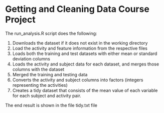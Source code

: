# Getting and Cleaning Data Course Project

The run_analysis.R script does the following:

1. Downloads the dataset if it does not exist in the working directory
2. Load the activity and feature information from the respective files
3. Loads both the training and test datasets with either mean or standard deviation columns 
4. Loads the activity and subject data for each dataset, and merges those columns with the dataset
5. Merged the training and testing data
6. Converts the activity and subject columns into factors (integers representing the activities)
7. Creates a tidy dataset that consists of the mean value of each variable for each subject and activity pair.

The end result is shown in the file tidy.txt file
